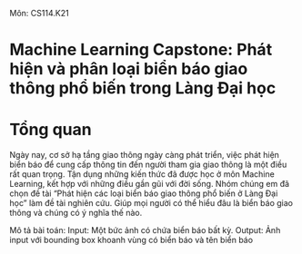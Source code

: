Môn: CS114.K21
# Machine Learning Capstone: Phát hiện và phân loại biển báo giao thông phổ biến trong Làng Đại học
# Tổng quan
Ngày nay, cơ sở hạ tầng giao thông ngày càng phát triển, việc phát hiện biển báo để cung cấp thông tin đến người tham gia giao thông là một điều rất quan trọng. Tận dụng những kiến thức đã được học ở môn Machine Learning, kết hợp với những điều gần gũi với đời sống. Nhóm chúng em đã chọn đề tài “Phát hiện các loại biển báo giao thông phổ biến ở Làng Đại học” làm đề tài nghiên cứu. Giúp mọi người có thể hiểu đâu là biển báo giao thông và chúng có ý nghĩa thế nào.

Mô tả bài toán:
  Input: Một bức ảnh có chứa biển báo bất kỳ.
  Output: Ảnh input với bounding box khoanh vùng có biển báo và tên biển báo

